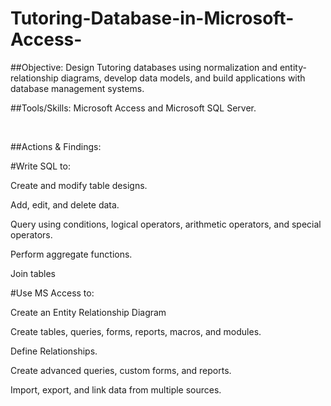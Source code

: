 # Tutoring-Database-in-Microsoft-Access-

##Objective: Design Tutoring databases using normalization and entity-relationship diagrams, develop data models, and build applications with database management systems.


##Tools/Skills: 
Microsoft Access and Microsoft SQL Server.

​

##Actions & Findings:

#Write SQL to:

​Create and modify table designs.

Add, edit, and delete data.

Query using conditions, logical operators, arithmetic operators, and special operators.

Perform aggregate functions.

Join tables


#Use MS Access to:

​Create an Entity Relationship Diagram

Create tables, queries, forms, reports, macros, and modules.

Define Relationships.

Create advanced queries, custom forms, and reports.

Import, export, and link data from multiple sources.
